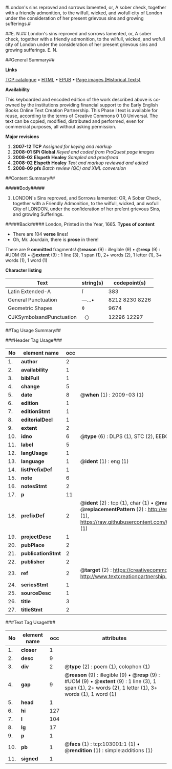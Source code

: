 #London's sins reproved and sorrows lamented, or, A sober check, together with a friendly admonition, to the wilfull, wicked, and wofull city of London under the consideration of her present grievous sins and growing sufferings.#

##E. N.##
London's sins reproved and sorrows lamented, or, A sober check, together with a friendly admonition, to the wilfull, wicked, and wofull city of London under the consideration of her present grievous sins and growing sufferings.
E. N.

##General Summary##

**Links**

[TCP catalogue](http://www.ota.ox.ac.uk/tcp/)  • 
[HTML](http://tei.it.ox.ac.uk/tcp/Texts-HTML/free/A52/A52599.html)  • 
[EPUB](http://tei.it.ox.ac.uk/tcp/Texts-EPUB/free/A52/A52599.epub) • 
[Page images (Historical Texts)](https://data.historicaltexts.jisc.ac.uk/view?pubId=eebo-14973108e&pageId=eebo-14973108e-103001-1)

**Availability**

This keyboarded and encoded edition of the
	       work described above is co-owned by the institutions
	       providing financial support to the Early English Books
	       Online Text Creation Partnership. This Phase I text is
	       available for reuse, according to the terms of Creative
	       Commons 0 1.0 Universal. The text can be copied,
	       modified, distributed and performed, even for
	       commercial purposes, all without asking permission.

**Major revisions**

1. __2007-12__ __TCP__ *Assigned for keying and markup*
1. __2008-01__ __SPi Global__ *Keyed and coded from ProQuest page images*
1. __2008-02__ __Elspeth Healey__ *Sampled and proofread*
1. __2008-02__ __Elspeth Healey__ *Text and markup reviewed and edited*
1. __2008-09__ __pfs__ *Batch review (QC) and XML conversion*

##Content Summary##

#####Body#####

1. LONDON's Sins reproved, and Sorrows lamented: OR, A Sober Check, together with a Friendly Admonition, to the wilfull, wicked, and wofull City of LONDON, under the conſideration of her preſent grievous Sins, and growing Sufferings.

#####Back#####
London, Printed in the Year, 1665.
**Types of content**

  * There are 104 **verse** lines!
  * Oh, Mr. Jourdain, there is **prose** in there!

There are 9 **ommitted** fragments! 
 @__reason__ (9) : illegible (9)  •  @__resp__ (9) : #UOM (9)  •  @__extent__ (9) : 1 line (3), 1 span (1), 2+ words (2), 1 letter (1), 3+ words (1), 1 word (1)

**Character listing**


|Text|string(s)|codepoint(s)|
|---|---|---|
|Latin Extended-A|ſ|383|
|General Punctuation|—…•|8212 8230 8226|
|Geometric Shapes|◊|9674|
|CJKSymbolsandPunctuation|〈〉|12296 12297|

##Tag Usage Summary##

###Header Tag Usage###

|No|element name|occ|attributes|
|---|---|---|---|
|1.|__author__|2||
|2.|__availability__|1||
|3.|__biblFull__|1||
|4.|__change__|5||
|5.|__date__|8| @__when__ (1) : 2009-03 (1)|
|6.|__edition__|1||
|7.|__editionStmt__|1||
|8.|__editorialDecl__|1||
|9.|__extent__|2||
|10.|__idno__|6| @__type__ (6) : DLPS (1), STC (2), EEBO-CITATION (1), OCLC (1), VID (1)|
|11.|__label__|5||
|12.|__langUsage__|1||
|13.|__language__|1| @__ident__ (1) : eng (1)|
|14.|__listPrefixDef__|1||
|15.|__note__|6||
|16.|__notesStmt__|2||
|17.|__p__|11||
|18.|__prefixDef__|2| @__ident__ (2) : tcp (1), char (1)  •  @__matchPattern__ (2) : ([0-9\-]+):([0-9IVX]+) (1), (.+) (1)  •  @__replacementPattern__ (2) : http://eebo.chadwyck.com/downloadtiff?vid=$1&page=$2 (1), https://raw.githubusercontent.com/textcreationpartnership/Texts/master/tcpchars.xml#$1 (1)|
|19.|__projectDesc__|1||
|20.|__pubPlace__|2||
|21.|__publicationStmt__|2||
|22.|__publisher__|2||
|23.|__ref__|2| @__target__ (2) : https://creativecommons.org/publicdomain/zero/1.0/ (1), http://www.textcreationpartnership.org/docs/. (1)|
|24.|__seriesStmt__|1||
|25.|__sourceDesc__|1||
|26.|__title__|3||
|27.|__titleStmt__|2||


###Text Tag Usage###

|No|element name|occ|attributes|
|---|---|---|---|
|1.|__closer__|1||
|2.|__desc__|9||
|3.|__div__|2| @__type__ (2) : poem (1), colophon (1)|
|4.|__gap__|9| @__reason__ (9) : illegible (9)  •  @__resp__ (9) : #UOM (9)  •  @__extent__ (9) : 1 line (3), 1 span (1), 2+ words (2), 1 letter (1), 3+ words (1), 1 word (1)|
|5.|__head__|1||
|6.|__hi__|127||
|7.|__l__|104||
|8.|__lg__|17||
|9.|__p__|1||
|10.|__pb__|1| @__facs__ (1) : tcp:103001:1 (1)  •  @__rendition__ (1) : simple:additions (1)|
|11.|__signed__|1||
